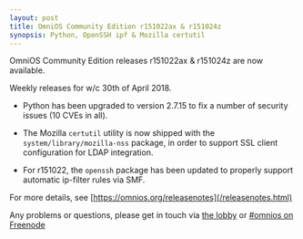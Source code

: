 ```yaml
---
layout: post
title: OmniOS Community Edition r151022ax & r151024z
synopsis: Python, OpenSSH ipf & Mozilla certutil
---
```


OmniOS Community Edition releases r151022ax & r151024z are now available.

Weekly releases for w/c 30th of April 2018.

* Python has been upgraded to version 2.7.15 to fix a number of security
  issues (10 CVEs in all).

* The Mozilla `certutil` utility is now shipped with the
  `system/library/mozilla-nss` package, in order to support SSL client
  configuration for LDAP integration.

* For r151022, the `openssh` package has been updated to properly support
  automatic ip-filter rules via SMF.

For more details, see [https://omnios.org/releasenotes](/releasenotes.html)

Any problems or questions, please get in touch via
[the lobby](https://gitter.im/omniosorg/Lobby) or
[#omnios on Freenode](http://webchat.freenode.net?randomnick=1&channels=%23omnios&uio=d4)

